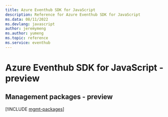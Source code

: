 ```yaml
---
title: Azure Eventhub SDK for JavaScript
description: Reference for Azure Eventhub SDK for JavaScript
ms.data: 08/11/2022
ms.devlang: javascript
author: jeremymeng
ms.author: yumeng
ms.topic: reference
ms.service: eventhub
---
```

# Azure Eventhub SDK for JavaScript - preview

## Management packages - preview
[!INCLUDE [mgmt-packages](eventhub-mgmt-index.md)]
